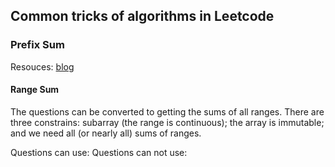 ## Common tricks of algorithms in Leetcode

### Prefix Sum
Resouces: [blog](https://lfool.github.io/LFool-Notes/algorithm/%E5%89%8D%E7%BC%80%E5%92%8C%E6%95%B0%E7%BB%84.html)
#### Range Sum
The questions can be converted to getting the sums of all ranges. There are three constrains: subarray (the range is continuous); the array is immutable; and we need all (or nearly all) sums of ranges.

Questions can use:
Questions can not use:
